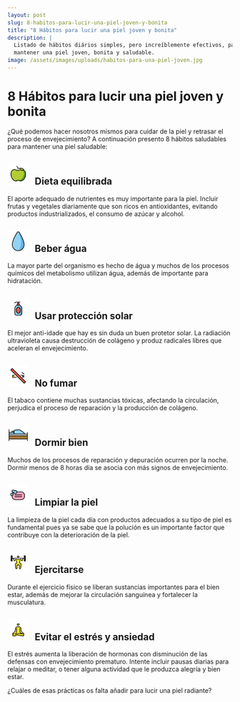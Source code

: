 ```yaml
---
layout: post
slug: 8-habitos-para-lucir-una-piel-joven-y-bonita
title: "8 Hábitos para lucir una piel joven y bonita"
description: |
  Listado de hábitos diários simples, pero increíblemente efectivos, para
  mantener una piel joven, bonita y saludable.
image: /assets/images/uploads/habitos-para-una-piel-joven.jpg
---
```


<style>
  div.subtitle-icons ~ h2 > img {
    height: 3rem;
    width: 3rem;
    margin: 0;
    margin-right: .5rem;
    display: inline;
  }
</style>

<div class="subtitle-icons"></div>

# 8 Hábitos para lucir una piel joven y bonita

¿Qué podemos hacer nosotros mismos para cuidar de la piel y retrasar el proceso
de envejecimiento? A continuación presento 8 hábitos saludables para mantener
una piel saludable:

## ![Apple](/assets/images/uploads/apple.svg) Dieta equilibrada 

El aporte adequado de nutrientes es muy importante para la piel. Incluir frutas
y vegetales diariamente que son ricos en antioxidantes, evitando productos
industrializados, el consumo de azúcar y alcohol.

## ![Droplet](/assets/images/uploads/droplet.svg) Beber água 

La mayor parte del organismo es hecho de água y muchos de los procesos químicos
del metabolismo utilizan água, además de importante para hidratación.

## ![Lotion](/assets/images/uploads/lotion.svg) Usar protección solar

El mejor anti-idade que hay es sin duda un buen protetor solar. La radiación
ultravioleta causa destrucción de colágeno y produz radicales libres que
aceleran el envejecimiento.

## ![No smoking](/assets/images/uploads/no-smoking.svg) No fumar

El tabaco contiene muchas sustancias tóxicas, afectando la circulación,
perjudica el proceso de reparación y la producción de colágeno.

## ![Bed](/assets/images/uploads/bed.svg) Dormir bien

Muchos de los procesos de reparación y depuración ocurren por la noche. Dormir
menos de 8 horas día se asocia con más signos de envejecimiento.

## ![Soap](/assets/images/uploads/soap.svg) Limpiar la piel

La limpieza de la piel cada día con productos adecuados a su tipo de piel es
fundamental pues ya se sabe que la polución es un importante factor que
contribuye con la deterioración de la piel.

## ![Weights](/assets/images/uploads/weights.svg) Ejercitarse

Durante el ejercicio físico se liberan sustancias importantes para el bien
estar, además de mejorar la circulación sanguínea y fortalecer la musculatura.

## ![Lotus](/assets/images/uploads/lotus.svg) Evitar el estrés y ansiedad

El estrés aumenta la liberación de hormonas con disminución de las defensas con
envejecimiento prematuro. Intente incluir pausas diarias para relajar o meditar,
o tener alguna actividad que le produzca alegría y bien estar. 

¿Cuáles de esas prácticas os falta añadir para lucir una piel radiante?
